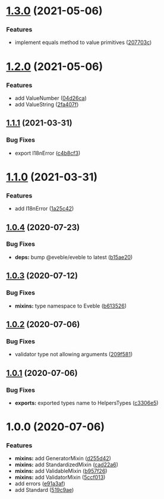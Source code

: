 # [1.3.0](https://github.com/eveble/types-helpers/compare/v1.2.0...v1.3.0) (2021-05-06)


### Features

* implement equals method to value primitives ([207703c](https://github.com/eveble/types-helpers/commit/207703c494b28804b6a528203c25c83251bbbea3))

# [1.2.0](https://github.com/eveble/types-helpers/compare/v1.1.1...v1.2.0) (2021-05-06)


### Features

* add ValueNumber ([04d26ca](https://github.com/eveble/types-helpers/commit/04d26ca94a27c546276536d3fb670f85dd138b0f))
* add ValueString ([2fa407f](https://github.com/eveble/types-helpers/commit/2fa407f848c00d1fcd70e2db67e70d191c1b91e7))

## [1.1.1](https://github.com/eveble/types-helpers/compare/v1.1.0...v1.1.1) (2021-03-31)


### Bug Fixes

* export I18nError ([c4b8cf3](https://github.com/eveble/types-helpers/commit/c4b8cf370b78295506c6f3cc99ecefb257a43a5f))

# [1.1.0](https://github.com/eveble/types-helpers/compare/v1.0.4...v1.1.0) (2021-03-31)


### Features

* add I18nError ([1a25c42](https://github.com/eveble/types-helpers/commit/1a25c42a093b3ef843e79ddc5d04789844f12848))

## [1.0.4](https://github.com/eveble/types-helpers/compare/v1.0.3...v1.0.4) (2020-07-23)


### Bug Fixes

* **deps:** bump @eveble/eveble to latest ([b15ae20](https://github.com/eveble/types-helpers/commit/b15ae208c346e74d28a616fd624f6d3d2029af0e))

## [1.0.3](https://github.com/eveble/types-helpers/compare/v1.0.2...v1.0.3) (2020-07-12)


### Bug Fixes

* **mixins:** type namespace to Eveble ([b613526](https://github.com/eveble/types-helpers/commit/b6135269903fe7aba2545698807c02cf03393925))

## [1.0.2](https://github.com/eveble/types-helpers/compare/v1.0.1...v1.0.2) (2020-07-06)


### Bug Fixes

* validator type not allowing arguments ([209f581](https://github.com/eveble/types-helpers/commit/209f581cad243d4d8a46f580eb149fcd37f7d0dd))

## [1.0.1](https://github.com/eveble/types-helpers/compare/v1.0.0...v1.0.1) (2020-07-06)


### Bug Fixes

* **exports:** exported types name to HelpersTypes ([c3306e5](https://github.com/eveble/types-helpers/commit/c3306e5b6721601086f8e4c7cf9724788a8781cd))

# 1.0.0 (2020-07-06)


### Features

* **mixins:** add GeneratorMixin ([d255d42](https://github.com/eveble/types-helpers/commit/d255d4299c26587cbb05ad6dd5563d569ca54f9a))
* **mixins:** add StandardizedMixin ([cad22a6](https://github.com/eveble/types-helpers/commit/cad22a6ad2870630e5763fffbef5053da5d655f5))
* **mixins:** add ValidableMixin ([b957f26](https://github.com/eveble/types-helpers/commit/b957f260a228e232533f2824592f78fb870c2b31))
* **mixins:** add ValidatorMixin ([5ccf013](https://github.com/eveble/types-helpers/commit/5ccf0139396c4b113ab9461fd0122127c2d4b130))
* add errors ([e91a3af](https://github.com/eveble/types-helpers/commit/e91a3af36682694eab23fe87c98b0d182ee4eea9))
* add Standard ([519c9ae](https://github.com/eveble/types-helpers/commit/519c9ae3712dd710b65ca5eddb8c08be19aeca5a))
